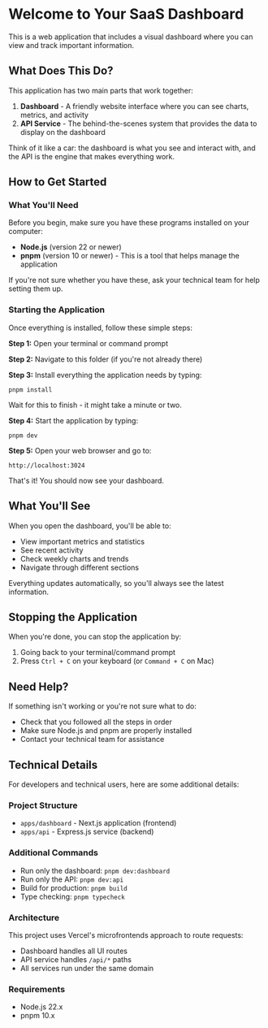 # Welcome to Your SaaS Dashboard

This is a web application that includes a visual dashboard where you can view and track important information.

## What Does This Do?

This application has two main parts that work together:

1. **Dashboard** - A friendly website interface where you can see charts, metrics, and activity
2. **API Service** - The behind-the-scenes system that provides the data to display on the dashboard

Think of it like a car: the dashboard is what you see and interact with, and the API is the engine that makes everything work.

## How to Get Started

### What You'll Need

Before you begin, make sure you have these programs installed on your computer:
- **Node.js** (version 22 or newer)
- **pnpm** (version 10 or newer) - This is a tool that helps manage the application

If you're not sure whether you have these, ask your technical team for help setting them up.

### Starting the Application

Once everything is installed, follow these simple steps:

**Step 1:** Open your terminal or command prompt

**Step 2:** Navigate to this folder (if you're not already there)

**Step 3:** Install everything the application needs by typing:
```
pnpm install
```
Wait for this to finish - it might take a minute or two.

**Step 4:** Start the application by typing:
```
pnpm dev
```

**Step 5:** Open your web browser and go to:
```
http://localhost:3024
```

That's it! You should now see your dashboard.

## What You'll See

When you open the dashboard, you'll be able to:
- View important metrics and statistics
- See recent activity
- Check weekly charts and trends
- Navigate through different sections

Everything updates automatically, so you'll always see the latest information.

## Stopping the Application

When you're done, you can stop the application by:
1. Going back to your terminal/command prompt
2. Press `Ctrl + C` on your keyboard (or `Command + C` on Mac)

## Need Help?

If something isn't working or you're not sure what to do:
- Check that you followed all the steps in order
- Make sure Node.js and pnpm are properly installed
- Contact your technical team for assistance

## Technical Details

For developers and technical users, here are some additional details:

### Project Structure
- `apps/dashboard` - Next.js application (frontend)
- `apps/api` - Express.js service (backend)

### Additional Commands
- Run only the dashboard: `pnpm dev:dashboard`
- Run only the API: `pnpm dev:api`
- Build for production: `pnpm build`
- Type checking: `pnpm typecheck`

### Architecture
This project uses Vercel's microfrontends approach to route requests:
- Dashboard handles all UI routes
- API service handles `/api/*` paths
- All services run under the same domain

### Requirements
- Node.js 22.x
- pnpm 10.x
